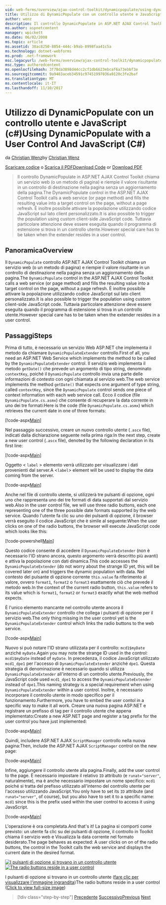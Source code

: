```yaml
---
uid: web-forms/overview/ajax-control-toolkit/dynamicpopulate/using-dynamicpopulate-with-a-user-control-and-javascript-cs
title: Utilizzo di DynamicPopulate con un controllo utente e JavaScript (c#) | Documenti Microsoft
author: wenz
description: Il controllo DynamicPopulate in ASP.NET AJAX Control Toolkit chiama un servizio web (o un metodo di pagina) e inserisce il valore risultante in un controllo di destinazione t...
ms.author: aspnetcontent
manager: wpickett
ms.date: 06/02/2008
ms.topic: article
ms.assetid: 38ac8250-8854-444c-b9ab-8998faa41c5a
ms.technology: dotnet-webforms
ms.prod: .net-framework
msc.legacyurl: /web-forms/overview/ajax-control-toolkit/dynamicpopulate/using-dynamicpopulate-with-a-user-control-and-javascript-cs
msc.type: authoredcontent
ms.openlocfilehash: 3f78da3898d44cc2cf1db6623ebcaf6a73ebbf3e
ms.sourcegitcommit: 9a9483aceb34591c97451997036a9120c3fe2baf
ms.translationtype: MT
ms.contentlocale: it-IT
ms.lasthandoff: 11/10/2017
---
```

<a name="using-dynamicpopulate-with-a-user-control-and-javascript-c"></a><span data-ttu-id="3af6d-103">Utilizzo di DynamicPopulate con un controllo utente e JavaScript (c#)</span><span class="sxs-lookup"><span data-stu-id="3af6d-103">Using DynamicPopulate with a User Control And JavaScript (C#)</span></span>
====================
<span data-ttu-id="3af6d-104">da [Christian Wenz](https://github.com/wenz)</span><span class="sxs-lookup"><span data-stu-id="3af6d-104">by [Christian Wenz](https://github.com/wenz)</span></span>

<span data-ttu-id="3af6d-105">[Scaricare codice](http://download.microsoft.com/download/d/8/f/d8f2f6f9-1b7c-46ad-9252-e1fc81bdea3e/dynamicpopulate2.cs.zip) o [Scarica il PDF](http://download.microsoft.com/download/b/6/a/b6ae89ee-df69-4c87-9bfb-ad1eb2b23373/dynamicpopulate2CS.pdf)</span><span class="sxs-lookup"><span data-stu-id="3af6d-105">[Download Code](http://download.microsoft.com/download/d/8/f/d8f2f6f9-1b7c-46ad-9252-e1fc81bdea3e/dynamicpopulate2.cs.zip) or [Download PDF](http://download.microsoft.com/download/b/6/a/b6ae89ee-df69-4c87-9bfb-ad1eb2b23373/dynamicpopulate2CS.pdf)</span></span>

> <span data-ttu-id="3af6d-106">Il controllo DynamicPopulate in ASP.NET AJAX Control Toolkit chiama un servizio web (o un metodo di pagina) e riempie il valore risultante in un controllo di destinazione nella pagina senza un aggiornamento della pagina.</span><span class="sxs-lookup"><span data-stu-id="3af6d-106">The DynamicPopulate control in the ASP.NET AJAX Control Toolkit calls a web service (or page method) and fills the resulting value into a target control on the page, without a page refresh.</span></span> <span data-ttu-id="3af6d-107">È inoltre possibile attivare la popolazione utilizzando codice JavaScript sul lato client personalizzato.</span><span class="sxs-lookup"><span data-stu-id="3af6d-107">It is also possible to trigger the population using custom client-side JavaScript code.</span></span> <span data-ttu-id="3af6d-108">Tuttavia particolare attenzione deve essere eseguita quando il programma di estensione si trova in un controllo utente.</span><span class="sxs-lookup"><span data-stu-id="3af6d-108">However special care has to be taken when the extender resides in a user control.</span></span>


## <a name="overview"></a><span data-ttu-id="3af6d-109">Panoramica</span><span class="sxs-lookup"><span data-stu-id="3af6d-109">Overview</span></span>

<span data-ttu-id="3af6d-110">Il `DynamicPopulate` controllo ASP.NET AJAX Control Toolkit chiama un servizio web (o un metodo di pagina) e riempie il valore risultante in un controllo di destinazione nella pagina senza un aggiornamento della pagina.</span><span class="sxs-lookup"><span data-stu-id="3af6d-110">The `DynamicPopulate` control in the ASP.NET AJAX Control Toolkit calls a web service (or page method) and fills the resulting value into a target control on the page, without a page refresh.</span></span> <span data-ttu-id="3af6d-111">È inoltre possibile attivare la popolazione utilizzando codice JavaScript sul lato client personalizzato.</span><span class="sxs-lookup"><span data-stu-id="3af6d-111">It is also possible to trigger the population using custom client-side JavaScript code.</span></span> <span data-ttu-id="3af6d-112">Tuttavia particolare attenzione deve essere eseguita quando il programma di estensione si trova in un controllo utente.</span><span class="sxs-lookup"><span data-stu-id="3af6d-112">However special care has to be taken when the extender resides in a user control.</span></span>

## <a name="steps"></a><span data-ttu-id="3af6d-113">Passaggi</span><span class="sxs-lookup"><span data-stu-id="3af6d-113">Steps</span></span>

<span data-ttu-id="3af6d-114">Prima di tutto, è necessario un servizio Web ASP.NET che implementa il metodo da chiamare `DynamicPopulateExtender` controllo.</span><span class="sxs-lookup"><span data-stu-id="3af6d-114">First of all, you need an ASP.NET Web Service which implements the method to be called by the `DynamicPopulateExtender` control.</span></span> <span data-ttu-id="3af6d-115">Il servizio web implementa il metodo `getDate()` che prevede un argomento di tipo string, denominato `contextKey`, poiché il `DynamicPopulate` controllo invia una parte delle informazioni di contesto con ogni chiamata al servizio web.</span><span class="sxs-lookup"><span data-stu-id="3af6d-115">The web service implements the method `getDate()` that expects one argument of type string, called `contextKey`, since the `DynamicPopulate` control sends one piece of context information with each web service call.</span></span> <span data-ttu-id="3af6d-116">Ecco il codice (file `DynamicPopulate.cs.asmx`) che consente di recuperare la data corrente in uno dei tre formati:</span><span class="sxs-lookup"><span data-stu-id="3af6d-116">Here is the code (file `DynamicPopulate.cs.asmx`) which retrieves the current date in one of three formats:</span></span>

[!code-aspx[Main](using-dynamicpopulate-with-a-user-control-and-javascript-cs/samples/sample1.aspx)]

<span data-ttu-id="3af6d-117">Nel passaggio successivo, creare un nuovo controllo utente (`.ascx` file), indicati dalla dichiarazione seguente nella prima riga:</span><span class="sxs-lookup"><span data-stu-id="3af6d-117">In the next step, create a new user control (`.ascx` file), denoted by the following declaration in its first line:</span></span>

[!code-aspx[Main](using-dynamicpopulate-with-a-user-control-and-javascript-cs/samples/sample2.aspx)]

<span data-ttu-id="3af6d-118">Oggetto &lt; `label` &gt; elemento verrà utilizzato per visualizzare i dati provenienti dal server.</span><span class="sxs-lookup"><span data-stu-id="3af6d-118">A &lt;`label`&gt; element will be used to display the data coming from the server.</span></span>

[!code-aspx[Main](using-dynamicpopulate-with-a-user-control-and-javascript-cs/samples/sample3.aspx)]

<span data-ttu-id="3af6d-119">Anche nel file di controllo utente, si utilizzerà tre pulsanti di opzione, ogni uno che rappresenta uno dei tre formati di data supportati dal servizio web.</span><span class="sxs-lookup"><span data-stu-id="3af6d-119">Also in the user control file, we will use three radio buttons, each one representing one of the three possible date formats supported by the web service.</span></span> <span data-ttu-id="3af6d-120">Quando l'utente fa clic su uno dei pulsanti di opzione, il browser verrà eseguito il codice JavaScript che è simile al seguente:</span><span class="sxs-lookup"><span data-stu-id="3af6d-120">When the user clicks on one of the radio buttons, the browser will execute JavaScript code which looks like this:</span></span>

[!code-powershell[Main](using-dynamicpopulate-with-a-user-control-and-javascript-cs/samples/sample4.ps1)]

<span data-ttu-id="3af6d-121">Questo codice consente di accedere il `DynamicPopulateExtender` (non è necessario l'ID strano ancora, questo argomento verrà descritto più avanti) e attiva la popolazione con dati dinamica.</span><span class="sxs-lookup"><span data-stu-id="3af6d-121">This code accesses the `DynamicPopulateExtender` (do not worry about the strange ID yet, this will be covered later on) and triggers the dynamic population with data.</span></span> <span data-ttu-id="3af6d-122">Nel contesto del pulsante di opzione corrente `this.value` fa riferimento al valore, ovvero `format1`, `format2` o `format3` esattamente ciò che prevede il metodo web.</span><span class="sxs-lookup"><span data-stu-id="3af6d-122">In the context of the current radio button, `this.value` refers to its value which is `format1`, `format2` or `format3` exactly what the web method expects.</span></span>

<span data-ttu-id="3af6d-123">È l'unico elemento mancante nel controllo utente ancora il `DynamicPopulateExtender` controllo che collega i pulsanti di opzione per il servizio web.</span><span class="sxs-lookup"><span data-stu-id="3af6d-123">The only thing missing in the user control yet is the `DynamicPopulateExtender` control which links the radio buttons to the web service.</span></span>

[!code-aspx[Main](using-dynamicpopulate-with-a-user-control-and-javascript-cs/samples/sample5.aspx)]

<span data-ttu-id="3af6d-124">Nuovo si può notare l'ID strano utilizzata per il controllo: `mcd1$myDate` anziché `myDate`.</span><span class="sxs-lookup"><span data-stu-id="3af6d-124">Again you may note the strange ID used in the control: `mcd1$myDate` instead of `myDate`.</span></span> <span data-ttu-id="3af6d-125">In precedenza, il codice JavaScript utilizzato `mcd1_dpe1` per l'accesso di `DynamicPopulateExtender` anziché `dpe1`. Questa strategia di denominazione è necessario quando si utilizza `DynamicPopulateExtender` all'interno di un controllo utente.</span><span class="sxs-lookup"><span data-stu-id="3af6d-125">Previously, the JavaScript code used `mcd1_dpe1` to access the `DynamicPopulateExtender` instead of `dpe1`.This naming strategy is a special requirement when using `DynamicPopulateExtender` within a user control.</span></span> <span data-ttu-id="3af6d-126">Inoltre, è necessario incorporare il controllo utente in modo specifico per il funzionamento.</span><span class="sxs-lookup"><span data-stu-id="3af6d-126">Furthermore, you have to embed the user contol in a specific way to make it all work.</span></span> <span data-ttu-id="3af6d-127">Creare una nuova pagina ASP.NET e registrare un prefisso di tag per il controllo utente che appena implementato:</span><span class="sxs-lookup"><span data-stu-id="3af6d-127">Create a new ASP.NET page and register a tag prefix for the user control you have just implemented:</span></span>

[!code-aspx[Main](using-dynamicpopulate-with-a-user-control-and-javascript-cs/samples/sample6.aspx)]

<span data-ttu-id="3af6d-128">Quindi, includere ASP.NET AJAX `ScriptManager` controllo nella nuova pagina:</span><span class="sxs-lookup"><span data-stu-id="3af6d-128">Then, include the ASP.NET AJAX `ScriptManager` control on the new page:</span></span>

[!code-aspx[Main](using-dynamicpopulate-with-a-user-control-and-javascript-cs/samples/sample7.aspx)]

<span data-ttu-id="3af6d-129">Infine, aggiungere il controllo utente alla pagina.</span><span class="sxs-lookup"><span data-stu-id="3af6d-129">Finally, add the user control to the page.</span></span> <span data-ttu-id="3af6d-130">È necessario impostare il relativo `ID` attributo (e `runat="server"`, naturalmente), ma è anche necessario impostare un nome specifico: `mcd1` poiché si tratta del prefisso utilizzato all'interno del controllo utente per l'accesso utilizzando JavaScript.</span><span class="sxs-lookup"><span data-stu-id="3af6d-130">You only have to set its `ID` attribute (and `runat="server"`, of course), but you also have to set it to a specific name: `mcd1` since this is the prefix used within the user control to access it using JavaScript.</span></span>

[!code-aspx[Main](using-dynamicpopulate-with-a-user-control-and-javascript-cs/samples/sample8.aspx)]

<span data-ttu-id="3af6d-131">L'operazione è ora completata.</span><span class="sxs-lookup"><span data-stu-id="3af6d-131">And that's it!</span></span> <span data-ttu-id="3af6d-132">La pagina si comporti come previsto: un utente fa clic su dei pulsanti di opzione, il controllo in Toolkit chiama il servizio web e Visualizza la data corrente nel formato desiderato.</span><span class="sxs-lookup"><span data-stu-id="3af6d-132">The page behaves as expected: A user clicks on on of the radio buttons, the control in the Toolkit calls the web service and displays the current date in the desired format.</span></span>


<span data-ttu-id="3af6d-133">[![I pulsanti di opzione si trovano in un controllo utente](using-dynamicpopulate-with-a-user-control-and-javascript-cs/_static/image2.png)](using-dynamicpopulate-with-a-user-control-and-javascript-cs/_static/image1.png)</span><span class="sxs-lookup"><span data-stu-id="3af6d-133">[![The radio buttons reside in a user control](using-dynamicpopulate-with-a-user-control-and-javascript-cs/_static/image2.png)](using-dynamicpopulate-with-a-user-control-and-javascript-cs/_static/image1.png)</span></span>

<span data-ttu-id="3af6d-134">I pulsanti di opzione si trovano in un controllo utente ([fare clic per visualizzare l'immagine ingrandita](using-dynamicpopulate-with-a-user-control-and-javascript-cs/_static/image3.png))</span><span class="sxs-lookup"><span data-stu-id="3af6d-134">The radio buttons reside in a user control ([Click to view full-size image](using-dynamicpopulate-with-a-user-control-and-javascript-cs/_static/image3.png))</span></span>

>[!div class="step-by-step"]
<span data-ttu-id="3af6d-135">[Precedente](dynamically-populating-a-control-using-javascript-code-cs.md)
[Successivo](dynamically-populating-a-control-vb.md)</span><span class="sxs-lookup"><span data-stu-id="3af6d-135">[Previous](dynamically-populating-a-control-using-javascript-code-cs.md)
[Next](dynamically-populating-a-control-vb.md)</span></span>
